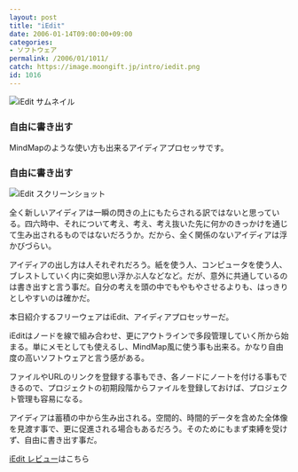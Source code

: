 ```yaml
---
layout: post
title: "iEdit"
date: 2006-01-14T09:00:00+09:00
categories:
- ソフトウェア
permalink: /2006/01/1011/
catch: https://image.moongift.jp/intro/iedit.png
id: 1016
---
```

 ![iEdit サムネイル](https://image.moongift.jp/intro/iedit.t.png "iEdit サムネイル")
  

### 自由に書き出す
  
MindMapのような使い方も出来るアイディアプロセッサです。  
<!--more-->  

### 自由に書き出す
  

![iEdit スクリーンショット](https://image.moongift.jp/intro/iedit.png "iEdit スクリーンショット")

  

全く新しいアイディアは一瞬の閃きの上にもたらされる訳ではないと思っている。四六時中、それについて考え、考え、考え抜いた先に何かのきっかけを通じて生み出されるものではないだろうか。だから、全く関係のないアイディアは浮かびづらい。

  

アイディアの出し方は人それぞれだろう。紙を使う人、コンピュータを使う人、ブレストしていく内に突如思い浮かぶ人などなど。だが、意外に共通しているのは書き出すと言う事だ。自分の考えを頭の中でもやもやさせるよりも、はっきりとしやすいのは確かだ。

  

本日紹介するフリーウェアはiEdit、アイディアプロセッサーだ。

  

iEditはノードを線で組み合わせ、更にアウトラインで多段管理していく所から始まる。単にメモとしても使えるし、MindMap風に使う事も出来る。かなり自由度の高いソフトウェアと言う感がある。

  

ファイルやURLのリンクを登録する事もでき、各ノードにノートを付ける事もできるので、プロジェクトの初期段階からファイルを登録しておけば、プロジェクト管理も容易になる。

  

アイディアは蓄積の中から生み出される。空間的、時間的データを含めた全体像を見渡す事で、更に促進される場合もあるだろう。そのためにもまず束縛を受けず、自由に書き出す事だ。

  

[iEdit レビュー](http://fw.moongift.jp/review/i-1017.html)はこちら

